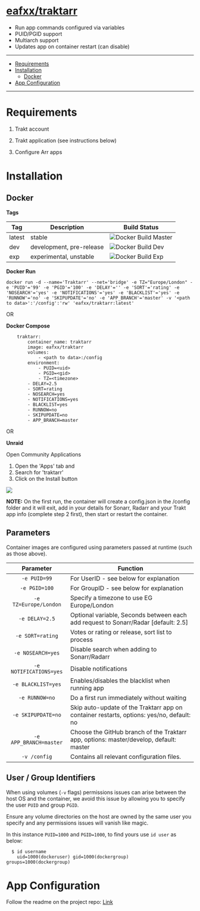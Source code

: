 # [eafxx/traktarr](https://hub.docker.com/r/eafxx/traktarr)

- Run app commands configured via variables
- PUID/PGID support
- Multiarch support
- Updates app on container restart (can disable)

---

- [Requirements](#requirements)
- [Installation](#installation)
	- [Docker](#docker)
- [App Configuration](#app-configuration)

---


# Requirements

1. Trakt account

2. Trakt application (see instructions below)

3. Configure Arr apps

# Installation

## Docker

**Tags**

| Tag      | Description                          | Build Status                                                                                                | 
| ---------|--------------------------------------|-------------------------------------------------------------------------------------------------------------|
| latest | stable                 | ![Docker Build Master](https://github.com/elmerfdz/docker-traktarr/workflows/Docker%20Build%20Master/badge.svg)  | 
| dev | development, pre-release      | ![Docker Build Dev](https://github.com/elmerfdz/docker-traktarr/workflows/Docker%20Build%20Dev/badge.svg)     |
| exp | experimental, unstable        | ![Docker Build Exp](https://github.com/elmerfdz/docker-traktarr/workflows/Docker%20Build%20Exp/badge.svg)   | 

**Docker Run**

```
docker run -d --name='Traktarr' --net='bridge' -e TZ="Europe/London" -e 'PUID'='99' -e 'PGID'='100' -e 'DELAY'='' -e 'SORT'='rating' -e 'NOSEARCH'='yes' -e 'NOTIFICATIONS'='yes' -e 'BLACKLIST'='yes' -e 'RUNNOW'='no' -e 'SKIPUPDATE'='no' -e 'APP_BRANCH'='master' -v '<path to data>':'/config':'rw' 'eafxx/traktarr:latest'

```
OR

**Docker Compose**

```
    traktarr:
        container_name: traktarr
        image: eafxx/traktarr
        volumes:
            - <path to data>:/config
        environment:
            - PUID=<uid>
            - PGID=<gid>        
            - TZ=<timezone>
	    - DELAY=2.5	    
	    - SORT=rating
	    - NOSEARCH=yes
	    - NOTIFICATIONS=yes
	    - BLACKLIST=yes
	    - RUNNOW=no
	    - SKIPUPDATE=no
	    - APP_BRANCH=master      
```

OR 

**Unraid**

   Open Community Applications

1. Open the 'Apps' tab and
2. Search for 'traktarr'
3. Click on the Install button

![](https://i.imgur.com/QXV2pTO.png)



**NOTE:** On the first run, the container will create a config.json in the /config folder and it will exit, add in your details for Sonarr, Radarr and your Trakt app info (complete step 2 first), then start or restart the container.

## Parameters

Container images are configured using parameters passed at runtime (such as those above). 

| Parameter | Function |
| :----: | --- |
| `-e PUID=99` | For UserID - see below for explanation |
| `-e PGID=100` | For GroupID - see below for explanation |
| `-e TZ=Europe/London` | Specify a timezone to use EG Europe/London |
| `-e DELAY=2.5` | Optional variable, Seconds between each add request to Sonarr/Radar [default: 2.5] |
| `-e SORT=rating` | Votes or rating or release, sort list to process |
| `-e NOSEARCH=yes` | Disable search when adding to Sonarr/Radarr|
| `-e NOTIFICATIONS=yes` | Disable notifications |
| `-e BLACKLIST=yes` | Enables/disables the blacklist when running app |
| `-e RUNNOW=no` | Do a first run immediately without waiting |
| `-e SKIPUPDATE=no` | Skip auto-update of the Traktarr app on container restarts, options: yes/no, default: no |
| `-e APP_BRANCH=master` | Choose the GitHub branch of the Traktarr app, options: master/develop, default: master |
| `-v /config` | Contains all relevant configuration files. |

## User / Group Identifiers

When using volumes (`-v` flags) permissions issues can arise between the host OS and the container, we avoid this issue by allowing you to specify the user `PUID` and group `PGID`.

Ensure any volume directories on the host are owned by the same user you specify and any permissions issues will vanish like magic.

In this instance `PUID=1000` and `PGID=1000`, to find yours use `id user` as below:

```
  $ id username
    uid=1000(dockeruser) gid=1000(dockergroup) groups=1000(dockergroup)
```

# App Configuration

Follow the readme on the project  repo: [Link](https://github.com/l3uddz/traktarr#2-create-a-trakt-application)
